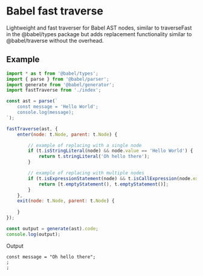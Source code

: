 # Babel fast traverse

Lightweight and fast traverser for Babel AST nodes, similar to traverseFast in 
the @babel/types package but adds replacement functionality similar to 
@babel/traverse without the overhead.

## Example

```javascript
import * as t from '@babel/types';
import { parse } from '@babel/parser';
import generate from '@babel/generator';
import fastTraverse from './index';

const ast = parse(`
    const message = 'Hello World';
    console.log(message);
`);

fastTraverse(ast, {
    enter(node: t.Node, parent: t.Node) {

        // example of replacing with a single node
        if (t.isStringLiteral(node) && node.value == 'Hello World') {
            return t.stringLiteral('Oh hello there');
        }

        // example of replacing with multiple nodes
        if (t.isExpressionStatement(node) && t.isCallExpression(node.expression)) {
            return [t.emptyStatement(), t.emptyStatement()];
        }
    },
    exit(node: t.Node, parent: t.Node) {
        
    }
});

const output = generate(ast).code;
console.log(output);
```

Output
```
const message = "Oh hello there";
;
;
```